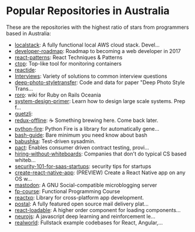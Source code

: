 # Popular Repositories in Australia

These are the repositories with the highest ratio of stars from programmers based in Australia:

- [localstack](https://github.com/atlassian/localstack): A fully functional local AWS cloud stack. Devel...
- [developer-roadmap](https://github.com/kamranahmedse/developer-roadmap): Roadmap to becoming a web developer in 2017
- [react-patterns](https://github.com/vasanthk/react-patterns): React Techniques & Patterns 
- [ctop](https://github.com/bcicen/ctop): Top-like tool for monitoring containers
- [reactide](https://github.com/reactide/reactide): 
- [Interviews](https://github.com/kdn251/Interviews): Variety of solutions to common interview questions
- [deep-photo-styletransfer](https://github.com/luanfujun/deep-photo-styletransfer): Code and data for paper "Deep Photo Style Trans...
- [roro](https://github.com/rails-oceania/roro): wiki for Ruby on Rails Oceania
- [system-design-primer](https://github.com/donnemartin/system-design-primer): Learn how to design large scale systems. Prep f...
- [guetzli](https://github.com/google/guetzli): 
- [redux-offline](https://github.com/jevakallio/redux-offline): :coffee: Something brewing here. Come back later.
- [python-fire](https://github.com/google/python-fire): Python Fire is a library for automatically gene...
- [bash-guide](https://github.com/Idnan/bash-guide): Bare minimum you need know about bash
- [babushka](https://github.com/benhoskings/babushka): Test-driven sysadmin.
- [pact](https://github.com/realestate-com-au/pact): Enables consumer driven contract testing, provi...
- [hiring-without-whiteboards](https://github.com/poteto/hiring-without-whiteboards): Companies that don't do typical CS based whiteb...
- [security-101-for-saas-startups](https://github.com/forter/security-101-for-saas-startups): security tips for startups
- [create-react-native-app](https://github.com/react-community/create-react-native-app): (PREVIEW) Create a React Native app on any OS w...
- [mastodon](https://github.com/tootsuite/mastodon): A GNU Social-compatible microblogging server
- [fp-course](https://github.com/data61/fp-course): Functional Programming Course
- [reactxp](https://github.com/Microsoft/reactxp): Library for cross-platform app development.
- [postal](https://github.com/atech/postal): A fully featured open source mail delivery plat...
- [react-loadable](https://github.com/thejameskyle/react-loadable): A higher order component for loading components...
- [neurojs](https://github.com/janhuenermann/neurojs): A javascript deep learning and reinforcement le...
- [realworld](https://github.com/gothinkster/realworld): Fullstack example codebases for React, Angular,...
